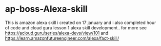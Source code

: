 # ap-boss-Alexa-skill
This is amazon alexa skill i created on 17 january and i also completed hour of code and cloud guru lesson 1 alexa skill development.. for more see  https://acloud.guru/series/alexa-devs/view/101 and https://learn.amazonfutureengineer.com/alexa/fact-skill/
